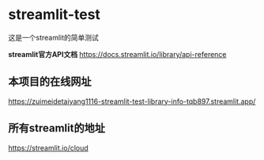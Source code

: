 # streamlit-test
这是一个streamlit的简单测试

**streamlit官方API文档**
https://docs.streamlit.io/library/api-reference



## 本项目的在线网址
https://zuimeidetaiyang1116-streamlit-test-library-info-tqb897.streamlit.app/

## 所有streamlit的地址
https://streamlit.io/cloud

